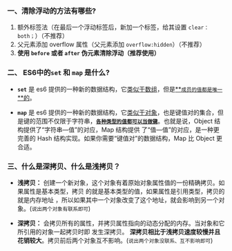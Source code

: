 ### 一、**清除浮动的方法有哪些?**

1. 额外标签法（在最后一个浮动标签后，新加一个标签，给其设置 `clear：both；`）（不推荐）
2. 父元素添加 overflow 属性（父元素添加 `overflow:hidden`）（不推荐）
3. **使用 `before` 或者 `after` 伪元素清除浮动（推荐使用）**

### 二、 ES6中的`set` 和 `map` 是什么?

* **`set`** 是 es6 提供的一种新的数据结构，它<u>类似于数组</u>，但是<u>**`成员的值都是唯一`**的</u>。

* **`map`** 是 es6 提供的一种新的数据结构，它<u>类似于对象</u>，也是键值对的集合，但是键的范围不仅限于字符串，<u>**`各种类型的值都可以当做键`**</u>。也就是说，Object 结构提供了“字符串—值”的对应，Map 结构提供 了“值—值”的对应，是一种更完善的 Hash 结构实现。如果你需要“键值对”的数据结构，Map 比 Object 更合适。

### 三、什么是深拷贝、什么是浅拷贝？

* **浅拷贝：** 创建一个新对象，这个对象有着原始对象属性值的一份精确拷贝。如果属性是基本类型，拷贝 的就是基本类型的值，如果属性是引用类型，拷贝的就是内存地址 ，所以如果其中一个对象改变了这个地址，就会影响到另一个对象。(`说出两个对象有联系即可`)

* **深拷贝：** 会拷贝所有的属性，并拷贝属性指向的动态分配的内存。当对象和它所引用的对象一起拷贝时即 发生深拷贝。 **深拷贝相比于浅拷贝速度较慢并且花销较大**。拷贝前后两个对象互不影响。(`说出两个对象没联系、互不影响即可`)